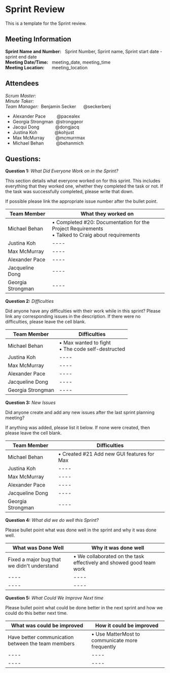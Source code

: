 # Sprint Review 

This is a template for the Sprint review. 

## Meeting Information <br>
**Sprint Name and Number:** &nbsp; Sprint Number, Sprint name, Sprint start date - sprint end date   
**Meeting Date/Time:** &nbsp; meeting_date, meeting_time  
**Meeting Location:** &nbsp; &nbsp; &nbsp;meeting_location  

## Attendees <br>
<!-- Please put the scrum master and the minute taker at the top of the list in bold -->
<!-- Delete whoever did not attend the meeting and make sure to add the scrum master and minute taker to the correct headings, and remove them from the list-->
_Scrum Master:_  
_Minute Taker:_  
_Team Manager:_ &nbsp;Benjamin Secker&nbsp; &nbsp;&nbsp; &nbsp;@seckerbenj
- Alexander Pace &nbsp; &nbsp; &nbsp; &nbsp; @pacealex
- Georgia Strongman &nbsp;@stronggeor
- Jacqui Dong &nbsp; &nbsp; &nbsp; &nbsp; &nbsp; &nbsp; @dongjacq
- Justina Koh &nbsp; &nbsp; &nbsp; &nbsp; &nbsp; &nbsp; &nbsp;@kohjust
- Max McMurray &nbsp; &nbsp; &nbsp; &nbsp; @mcmurrmax 
- Michael Behan &nbsp; &nbsp; &nbsp; &nbsp; &nbsp;@behanmich 


## Questions:
**Question 1:** _What Did Everyone Work on in the Sprint?_
<!-- The first line is an example of how the table should be filled out -->
This section details what everyone worked on for this sprint. This includes 
everything that they worked one, whether they completed the task or not. If the task was successfully completed, 
please write that down. 

If possible please link the appropriate issue number after the bullet point.  


Team Member | What they worked on
---- | ---- 
Michael Behan | • Completed #20: Documentation for the Project Requirements<br>• Talked to Craig about requirements<br> |
Justina Koh | ---- 
Max McMurray | ---- 
Alexander Pace | ---- 
Jacqueline Dong | ---- 
Georgia Strongman | ---- 


**Question 2:** _Difficulties_
<!-- The first line is an example of how the table should be filled out -->

Did anyone have any difficulties with their work while in this sprint?
Please link any corresponding issues in the description. If there were no 
difficulties, please leave the cell blank. 

Team Member | Difficulties
---- | ---- 
Michael Behan | • Max wanted to fight <br>• The code self-destructed<br> |
Justina Koh | ---- 
Max McMurray | ---- 
Alexander Pace | ---- 
Jacqueline Dong | ---- 
Georgia Strongman | ---- 

**Question 3:** _New Issues_
<!-- The first line is an example of how the table should be filled out -->

Did anyone create and add any new issues after the last sprint planning meeting?

If anything was added, please list it below. If none were created, then please leave the cell blank. 

Team Member | Difficulties
---- | ---- 
Michael Behan | • Created #21 Add new GUI features for Max <br>|
Justina Koh | ---- 
Max McMurray | ---- 
Alexander Pace | ---- 
Jacqueline Dong | ---- 
Georgia Strongman | ----

**Question 4:** _What did we do well this Sprint?_

Please bullet point what was done well in the sprint and why it was done well. 

What was Done Well | Why it was done well 
---- | ---- 
Fixed a major bug that we didn't understand | • We collaborated on the task  effectively and showed good team work <br>|
---- | ---- 
---- | ---- 


**Question 5:** _What Could We Improve Next time_

Please bullet point what could be done better in the next sprint and how we could do this better next time.

What was could be improved | How it could be improved
---- | ---- 
Have better communication between the team members | • Use MatterMost to communicate more frequently <br>|
---- | ---- 
---- | ---- 
